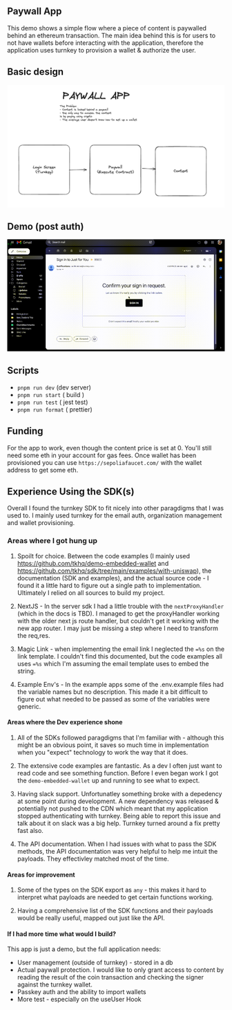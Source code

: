 ## Paywall App

This demo shows a simple flow where a piece of content is paywalled behind an ethereum transaction.
The main idea behind this is for users to not have wallets before interacting with the application, therefore the application uses turnkey to provision a wallet & authorize the user.

## Basic design

![design](public/image.png)

## Demo (post auth)
![demo](public/demo.gif)

## Scripts
- `pnpm run dev` (dev server)
- `pnpm run start` ( build ) 
- `pnpm run test` ( jest test) 
- `pnpm run format` ( prettier)


## Funding

For the app to work, even though the content price is set at 0. You'll still need some eth in your account for gas fees. Once wallet has been provisioned you can use `https://sepoliafaucet.com/` with the wallet address to get some eth.

## Experience Using the SDK(s)

Overall I found the turnkey SDK to fit nicely into other paragdigms that I was used to. I mainly used turnkey for the email auth, organization management and wallet provisioning.

### Areas where I got hung up

1. Spoilt for choice. Between the code examples (I mainly used https://github.com/tkhq/demo-embedded-wallet and https://github.com/tkhq/sdk/tree/main/examples/with-uniswap), the documentation (SDK and examples), and the actual source code - I found it a little hard to figure out a single path to implementation. Ultimately I relied on all sources to build my project.

2. NextJS - In the server sdk I had a little trouble with the `nextProxyHandler` (which in the docs is TBD). I managed to get the proxyHandler working with the older next js route handler, but couldn't get it working with the new app router. I may just be missing a step where I need to transform the req,res.

3. Magic Link - when implementing the email link I neglected the `=%s` on the link template. I couldn't find this documented, but the code examples all uses `=%s` which I'm assuming the email template uses to embed the string.

4. Example Env's - In the example apps some of the .env.example files had the variable names but no description. This made it a bit difficult to figure out what needed to be passed as some of the variables were generic.

#### Areas where the Dev experience shone

1. All of the SDKs followed paragdigms that I'm familiar with - although this might be an obvious point, it saves so much time in implementation when you "expect" technology to work the way that it does.

2. The extensive code examples are fantastic. As a dev I often just want to read code and see something function. Before I even began work I got the `demo-embedded-wallet` up and running to see what to expect.

3. Having slack support. Unfortunatley something broke with a depedency at some point during development. A new dependency was released & potentially not pushed to the CDN which meant that my application stopped authenticating with turnkey. Being able to report this issue and talk about it on slack was a big help. Turnkey turned around a fix pretty fast also. 

4. The API documentation. When I had issues with what to pass the SDK methods, the API documentation was very helpful to help me intuit the payloads. They effectivley matched most of the time.

#### Areas for improvement

1. Some of the types on the SDK export as `any` - this makes it hard to interpret what payloads are needed to get certain functions working.

2. Having a comprehensive list of the SDK functions and their payloads would be really useful, mapped out just like the API.

#### If I had more time what would I build?

This app is just a demo, but the full application needs:

- User management (outside of turnkey) - stored in a db
- Actual paywall protection. I would like to only grant access to content by reading the result of the coin transaction and checking the signer against the turnkey wallet.
- Passkey auth and the ability to import wallets
- More test - especially on the useUser Hook
